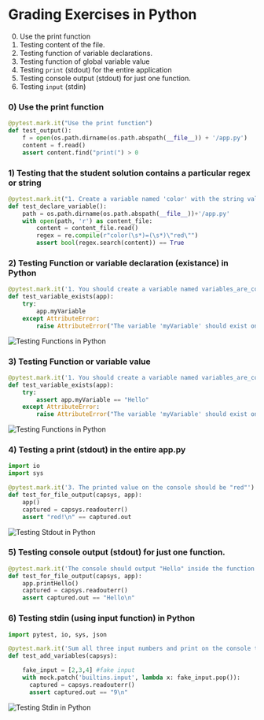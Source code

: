 # Grading Exercises in Python

0. Use the print function
1. Testing content of the file.
2. Testing function of variable declarations.
2. Testing function of global variable value
4. Testing `print` (stdout) for the entire application
5. Testing console output (stdout) for just one function.
6. Testing `input` (stdin)

### 0) Use the print function
```py
@pytest.mark.it("Use the print function")
def test_output():
    f = open(os.path.dirname(os.path.abspath(__file__)) + '/app.py')
    content = f.read()
    assert content.find("print(") > 0
```
### 1) Testing that the student solution contains a particular regex or string
```py
@pytest.mark.it("1. Create a variable named 'color' with the string value red")
def test_declare_variable():
    path = os.path.dirname(os.path.abspath(__file__))+'/app.py'
    with open(path, 'r') as content_file:
        content = content_file.read()
        regex = re.compile(r"color(\s*)=(\s*)\"red\"")
        assert bool(regex.search(content)) == True
```

### 2) Testing Function or variable declaration (existance) in Python
```py
@pytest.mark.it('1. You should create a variable named variables_are_cool')
def test_variable_exists(app):
    try:
        app.myVariable
    except AttributeError:
        raise AttributeError("The variable 'myVariable' should exist on app.py")
```
![Testing Functions in Python](https://ucarecdn.com/ab3f9bbd-beff-492e-ad37-3be3fba18cfe/testingfunctionspythonbreathecodecli.jpg)

### 3) Testing Function or variable value
```py
@pytest.mark.it('1. You should create a variable named variables_are_cool')
def test_variable_exists(app):
    try:
        assert app.myVariable == "Hello"
    except AttributeError:
        raise AttributeError("The variable 'myVariable' should exist on app.py")
```
![Testing Functions in Python](https://ucarecdn.com/ab3f9bbd-beff-492e-ad37-3be3fba18cfe/testingfunctionspythonbreathecodecli.jpg)

### 4) Testing a print (stdout) in the entire app.py
```py
import io
import sys

@pytest.mark.it('3. The printed value on the console should be "red"')
def test_for_file_output(capsys, app):
    app()
    captured = capsys.readouterr()
    assert "red!\n" == captured.out
```
![Testing Stdout in Python](https://ucarecdn.com/c95e4deb-0e57-4aa3-8f89-486b4f1eb1cc/testingstdoutpythonbreathecodecli.jpg)

### 5) Testing console output (stdout) for just one function.  

```py
@pytest.mark.it('The console should output "Hello" inside the function printHello ')
def test_for_file_output(capsys, app):
    app.printHello()
    captured = capsys.readouterr()
    assert captured.out == "Hello\n"
```

### 6) Testing stdin (using input function) in Python

```py
import pytest, io, sys, json

@pytest.mark.it('Sum all three input numbers and print on the console the result')
def test_add_variables(capsys):

    fake_input = [2,3,4] #fake input
    with mock.patch('builtins.input', lambda x: fake_input.pop()):
      captured = capsys.readouterr()
      assert captured.out == "9\n"
```

![Testing Stdin in Python](https://ucarecdn.com/eb33c3dd-3bda-4aeb-83be-b61cfd82ffae/testingstdinpythonbreathecodecli.jpg)
